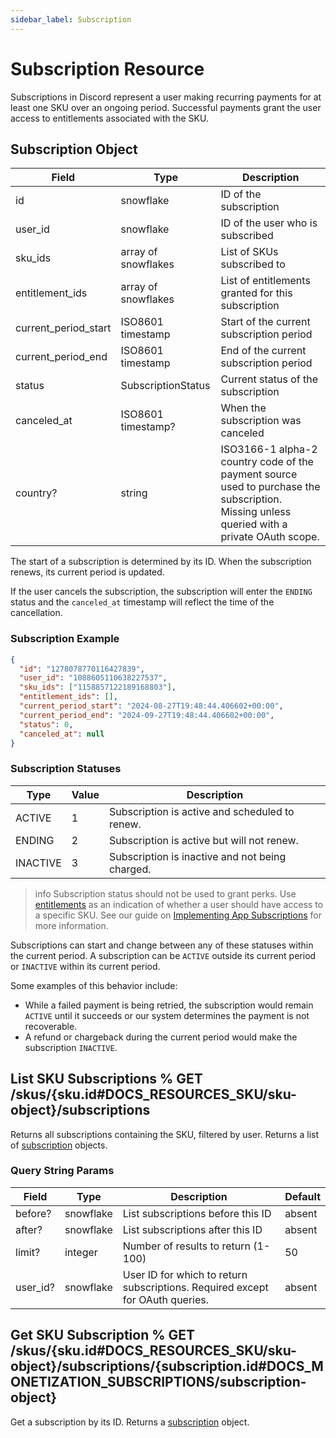 ```yaml
---
sidebar_label: Subscription
---
```


# Subscription Resource

Subscriptions in Discord represent a user making recurring payments for at least one SKU over an ongoing period. Successful payments grant the user access to entitlements associated with the SKU.

## Subscription Object

| Field                | Type                | Description                                                                                                                                |
|----------------------|---------------------|--------------------------------------------------------------------------------------------------------------------------------------------|
| id                   | snowflake           | ID of the subscription                                                                                                                     |
| user_id              | snowflake           | ID of the user who is subscribed                                                                                                           |
| sku_ids              | array of snowflakes | List of SKUs subscribed to                                                                                                                 |
| entitlement_ids      | array of snowflakes | List of entitlements granted for this subscription                                                                                         |
| current_period_start | ISO8601 timestamp   | Start of the current subscription period                                                                                                   |
| current_period_end   | ISO8601 timestamp   | End of the current subscription period                                                                                                     |
| status               | SubscriptionStatus  | Current status of the subscription                                                                                                         |
| canceled_at          | ISO8601 timestamp?  | When the subscription was canceled                                                                                                         |
| country?             | string              | ISO3166-1 alpha-2 country code of the payment source used to purchase the subscription. Missing unless queried with a private OAuth scope. |

The start of a subscription is determined by its ID. When the subscription renews, its current period is updated.

If the user cancels the subscription, the subscription will enter the `ENDING` status and the `canceled_at` timestamp will reflect the time of the cancellation.

### Subscription Example

```json
{
  "id": "1278078770116427839", 
  "user_id": "1088605110638227537", 
  "sku_ids": ["1158857122189168803"], 
  "entitlement_ids": [], 
  "current_period_start": "2024-08-27T19:48:44.406602+00:00", 
  "current_period_end": "2024-09-27T19:48:44.406602+00:00", 
  "status": 0, 
  "canceled_at": null
}
```

### Subscription Statuses

| Type     | Value | Description                                     |
|----------|-------|-------------------------------------------------|
| ACTIVE   | 1     | Subscription is active and scheduled to renew.  |
| ENDING   | 2     | Subscription is active but will not renew.      |
| INACTIVE | 3     | Subscription is inactive and not being charged. |

> info
> Subscription status should not be used to grant perks. Use [entitlements](#DOCS_RESOURCES_ENTITLEMENT/entitlement-object) as an indication of whether a user should have access to a specific SKU. See our guide on [Implementing App Subscriptions](#DOCS_MONETIZATION_IMPLEMENTING_APP_SUBSCRIPTIONS) for more information.

Subscriptions can start and change between any of these statuses within the current period. A subscription can be `ACTIVE` outside its current period or `INACTIVE` within its current period. 

Some examples of this behavior include:
- While a failed payment is being retried, the subscription would remain `ACTIVE` until it succeeds or our system determines the payment is not recoverable.
- A refund or chargeback during the current period would make the subscription `INACTIVE`.

## List SKU Subscriptions % GET /skus/{sku.id#DOCS_RESOURCES_SKU/sku-object}/subscriptions

Returns all subscriptions containing the SKU, filtered by user. Returns a list of [subscription](#DOCS_RESOURCES_SUBSCRIPTION/subscription-object) objects.

### Query String Params

| Field    | Type      | Description                                                                   | Default |
|----------|-----------|-------------------------------------------------------------------------------|---------|
| before?  | snowflake | List subscriptions before this ID                                             | absent  |
| after?   | snowflake | List subscriptions after this ID                                              | absent  |
| limit?   | integer   | Number of results to return (1-100)                                           | 50      |
| user_id? | snowflake | User ID for which to return subscriptions. Required except for OAuth queries. | absent  |

## Get SKU Subscription % GET /skus/{sku.id#DOCS_RESOURCES_SKU/sku-object}/subscriptions/{subscription.id#DOCS_MONETIZATION_SUBSCRIPTIONS/subscription-object}

Get a subscription by its ID. Returns a [subscription](#DOCS_RESOURCES_SUBSCRIPTION/subscription-object) object.